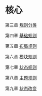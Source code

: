 # 核心

第三章 [规则分类](/core/3-对CSS规则进行分类.md)

第四章 [基础规则](/core/4-基础规则.md)

第五章 [布局规则](/布局规则)

第六章 [模块规则](/core/6-模块规则.md)

第七章 [状态规则](/core/7-状态规则.md)

第八章 [主题规则](/core/8-主题规则.md)

第九章 [状态改变](/core/9-状态改变.md)

